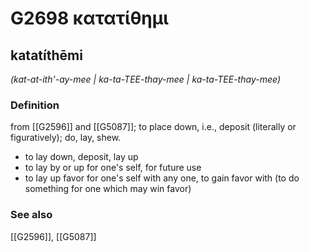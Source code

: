 # G2698 κατατίθημι

## katatíthēmi

_(kat-at-ith'-ay-mee | ka-ta-TEE-thay-mee | ka-ta-TEE-thay-mee)_

### Definition

from [[G2596]] and [[G5087]]; to place down, i.e., deposit (literally or figuratively); do, lay, shew.

- to lay down, deposit, lay up
- to lay by or up for one's self, for future use
- to lay up favor for one's self with any one, to gain favor with (to do something for one which may win favor)

### See also

[[G2596]], [[G5087]]

